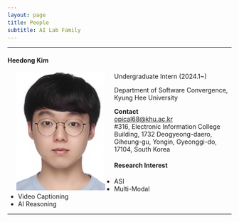 ```yaml
---
layout: page
title: People 
subtitle: AI Lab Family
---
```


<hr>

#### Heedong Kim
  
<img src="https://raw.githubusercontent.com/ailabkhu/ailabkhu.github.io/master/img/HeedongKim.jpg" width="200" height="265" align="left" hspace="20" />
Undergraduate Intern (2024.1~)  

Department of Software Convergence, Kyung Hee University         
            
**Contact**  
opical68@khu.ac.kr                                       
#316, Electronic Information College Building, 1732 Deogyeong-daero, Giheung-gu, Yongin, Gyeonggi-do, 17104, South Korea  

#### Research Interest
* ASI
* Multi-Modal
* Video Captioning
* AI Reasoning

<hr>
